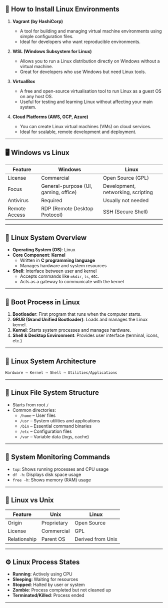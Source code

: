 ## 🐧 **How to Install Linux Environments**

1. **Vagrant (by HashiCorp)**  
   - A tool for building and managing virtual machine environments using simple configuration files.
   - Ideal for developers who want reproducible environments.

2. **WSL (Windows Subsystem for Linux)**  
   - Allows you to run a Linux distribution directly on Windows without a virtual machine.
   - Great for developers who use Windows but need Linux tools.

3. **VirtualBox**  
   - A free and open-source virtualisation tool to run Linux as a guest OS on any host OS.
   - Useful for testing and learning Linux without affecting your main system.

4. **Cloud Platforms (AWS, GCP, Azure)**  
   - You can create Linux virtual machines (VMs) on cloud services.
   - Ideal for scalable, remote development and deployment.

---

## 🖥️ **Windows vs Linux**

| Feature | Windows | Linux |
|--------|---------|-------|
| License | Commercial | Open Source (GPL) |
| Focus | General-purpose (UI, gaming, office) | Development, networking, scripting |
| Antivirus | Required | Usually not needed |
| Remote Access | RDP (Remote Desktop Protocol) | SSH (Secure Shell) |

---

## 🧠 **Linux System Overview**

- **Operating System (OS)**: Linux
- **Core Component**: **Kernel**
  - Written in **C programming language**
  - Manages hardware and system resources
- **Shell**: Interface between user and kernel
  - Accepts commands like `mkdir`, `ls`, etc.
  - Acts as a gateway to communicate with the kernel

---

## 🔁 **Boot Process in Linux**

1. **Bootloader**: First program that runs when the computer starts.
2. **GRUB (Grand Unified Bootloader)**: Loads and manages the Linux kernel.
3. **Kernel**: Starts system processes and manages hardware.
4. **Shell & Desktop Environment**: Provides user interface (terminal, icons, etc.)

---

## 🧱 **Linux System Architecture**

```
Hardware → Kernel → Shell → Utilities/Applications
```

---

## 🧾 **Linux File System Structure**

- Starts from root `/`
- Common directories:
  - `/home` – User files
  - `/usr` – System utilities and applications
  - `/bin` – Essential command binaries
  - `/etc` – Configuration files
  - `/var` – Variable data (logs, cache)

---

## 🧮 **System Monitoring Commands**

- `top`: Shows running processes and CPU usage
- `df -h`: Displays disk space usage
- `free -h`: Shows memory (RAM) usage

---

## 🧓 **Linux vs Unix**

| Feature | Unix | Linux |
|--------|------|-------|
| Origin | Proprietary | Open Source |
| License | Commercial | GPL |
| Relationship | Parent OS | Derived from Unix |

---

## ⚙️ **Linux Process States**

- **Running**: Actively using CPU
- **Sleeping**: Waiting for resources
- **Stopped**: Halted by user or system
- **Zombie**: Process completed but not cleaned up
- **Terminated/Killed**: Process ended

---